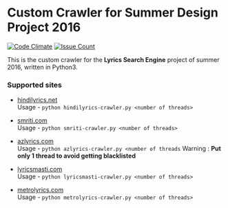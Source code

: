# Custom Crawler for Summer Design Project 2016

[![Code Climate](https://codeclimate.com/github/iiitv/lyrics-crawler/badges/gpa.svg)](https://codeclimate.com/github/iiitv/lyrics-crawler)
[![Issue Count](https://codeclimate.com/github/iiitv/lyrics-crawler/badges/issue_count.svg)](https://codeclimate.com/github/iiitv/lyrics-crawler)

This is the custom crawler for the **Lyrics Search Engine** project of summer 2016, written in Python3.

### Supported sites
* [hindilyrics.net](http://hindilyrics.net)  
    Usage - `python hindilyrics-crawler.py <number of threads>`  
    

* [smriti.com](http://smriti.com)  
    Usage - `python smriti-crawler.py <number of threads>`
    

* [azlyrics.com](http://azlyrics.com)  
    Usage - `python azlyrics-crawler.py <number of threads`
    Warning : **Put only 1 thread to avoid getting blacklisted**
    
* [lyricsmasti.com](http://lyricsmasti.com)  
    Usage - `python lyricsmasti-crawler.py <number of threads>`
    
* [metrolyrics.com](http://metrolyrics.com)  
    Usage - `python metrolyrics-crawler.py <number of threads>`